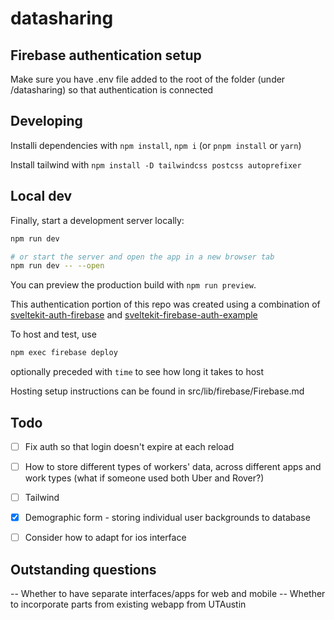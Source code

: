 # datasharing

## Firebase authentication setup
Make sure you have .env file added to the root of the folder (under /datasharing) so that authentication is connected

## Developing

Installi dependencies with `npm install`, `npm i` (or `pnpm install` or `yarn`)

Install tailwind with `npm install -D tailwindcss postcss autoprefixer`

## Local dev

Finally, start a development server locally:

```bash
npm run dev

# or start the server and open the app in a new browser tab
npm run dev -- --open
```

You can preview the production build with `npm run preview`.

This authentication portion of this repo was created using a combination of [sveltekit-auth-firebase](https://github.com/JustinyAhin/okupter-repos/tree/5e9403e30a49ce5e314f311cffb057d922d2c737/apps/sveltekit-auth-firebase) and [sveltekit-firebase-auth-example](https://github.com/eraygundogmus/sveltekit-firebase-auth-example)

To host and test, use 
```bash
npm exec firebase deploy
```
optionally preceded with `time` to see how long it takes to host

Hosting setup instructions can be found in src/lib/firebase/Firebase.md

## Todo 

- [ ] Fix auth so that login doesn't expire at each reload

- [ ] How to store different types of workers' data, across different apps and work types (what if someone used both Uber and Rover?)

- [ ] Tailwind

- [X] Demographic form - storing individual user backgrounds to database

- [ ] Consider how to adapt for ios interface

## Outstanding questions 
-- Whether to have separate interfaces/apps for web and mobile
-- Whether to incorporate parts from existing webapp from UTAustin
